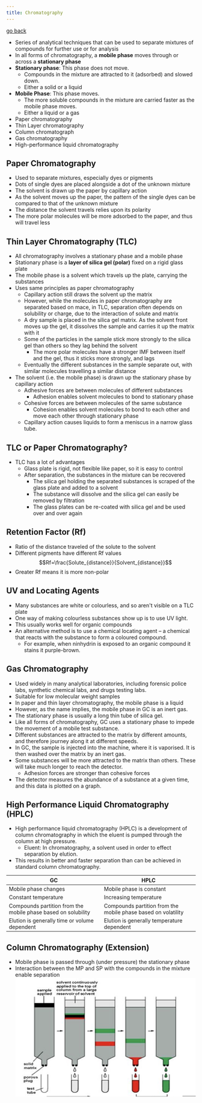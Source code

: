 ```yaml
---
title: Chromatography
---
```


[go back](archive/11Subjects/11Chemistry.md)

- Series of analytical techniques that can be used to separate mixtures of compounds for further use or for analysis
- In all forms of chromatography, a **mobile phase** moves through or across a **stationary phase**
- **Stationary phase**: This phase does not move. 
	- Compounds in the mixture are attracted to it (adsorbed) and slowed down.
	- Either a solid or a liquid
- **Mobile Phase**: This phase moves.
	- The more soluble compounds in the mixture are carried faster as the mobile phase moves. 
	- Either a liquid or a gas
- Paper chromatography
- Thin Layer chromatography
- Column chromatograph
- Gas chromatography
- High-performance liquid chromatography

## Paper Chromatography
- Used to separate mixtures, especially dyes or pigments
- Dots of single dyes are placed alongside a dot of the unknown mixture
- The solvent is drawn up the paper by capillary action
- As the solvent moves up the paper, the pattern of the single dyes can be compared to that of the unknown mixture
- The distance the solvent travels relies upon its polarity
- The more polar molecules will be more adsorbed to the paper, and thus will travel less

## Thin Layer Chromatography (TLC)
- All chromatography involves a stationary phase and a mobile phase
- Stationary phase is a **layer of silica gel (polar)** fixed on a rigid glass plate
- The mobile phase is a solvent which travels up the plate, carrying the substances
- Uses same principles as paper chromatography
	- Capillary action still draws the solvent up the matrix
	- However, while the molecules in paper chromatography are separated based on mace, in TLC, separation often depends on solubility or charge, due to the interaction of solute and matrix
	- A dry sample is placed in the silica gel matrix. As the solvent front moves up the gel, it dissolves the sample and carries it up the matrix with it
	- Some of the particles in the sample stick more strongly to the silica gel than others so they lag behind the solvent
		- The more polar molecules have a stronger IMF between itself and the gel, thus it sticks more strongly, and lags
	- Eventually the different substances in the sample separate out, with similar molecules travelling a similar distance
- The solvent (i.e. the mobile phase) is drawn up the stationary phase by capillary action
	- Adhesive forces are between molecules of different substances
		- Adhesion enables solvent molecules to bond to stationary phase
	- Cohesive forces are between molecules of the same substance
		- Cohesion enables solvent molecules to bond to each other and move each other through stationary phase
	- Capillary action causes liquids to form a meniscus in a narrow glass tube.

## TLC or Paper Chromatography?
- TLC has a lot of advantages
	- Glass plate is rigid, not flexible like paper, so it is easy to control
	- After separation, the substances in the mixture can be recovered
		- The silica gel holding the separated substances is scraped of the glass plate and added to a solvent
		- The substance will dissolve and the silica gel can easily be removed by filtration
		- The glass plates can be re-coated with silica gel and be used over and over again

## Retention Factor (Rf)
- Ratio of the distance traveled of the solute to the solvent
- Different pigments have different Rf values
$$Rf=\frac{Solute_{distance}}{Solvent_{distance}}$$
- Greater Rf means it is more non-polar

## UV and Locating Agents
- Many substances are white or colourless, and so aren't visible on a TLC plate
- One way of making colourless substances show up is to use UV light.
- This usually works well for organic compounds
- An alternative method is to use a chemical locating agent – a chemical that reacts with the substance to form a coloured compound.
	- For example, when ninhydrin is exposed to an organic compound it stains it purple-brown.

## Gas Chromatography
- Used widely in many analytical laboratories, including forensic police labs, synthetic chemical labs, and drugs testing labs.
- Suitable for low molecular weight samples
- In paper and thin layer chromatography, the mobile phase is a liquid
- However, as the name implies, the mobile phase in GC is an inert gas. 
- The stationary phase is usually a long thin tube of silica gel.
- Like all forms of chromatography, GC uses a stationary phase to impede the movement of a mobile test substance.
- Different substances are attracted to the matrix by different amounts, and therefore journey along it at different speeds.
- In GC, the sample is injected into the machine, where it is vaporised. It is then washed over the matrix by an inert gas.
- Some substances will be more attracted to the matrix than others. These will take much longer to reach the detector.
	- Adhesion forces are stronger than cohesive forces
- The detector measures the abundance of a substance at a given time, and this data is plotted on a graph.

## High Performance Liquid Chromatography (HPLC)
- High performance liquid chromatography (HPLC) is a development of column chromatography in which the eluent is pumped through the column at high pressure.
	- Eluent: In chromatography, a solvent used in order to effect separation by elution.
- This results in better and faster separation than can be achieved in standard column chromatography.


| GC                                                            | HPLC                                                          |
| ------------------------------------------------------------- | ------------------------------------------------------------- |
| Mobile phase changes                                          | Mobile phase is constant                                      |
| Constant temperature                                          | Increasing temperature                                        |
| Compounds partition from the mobile phase based on solubility | Compounds partition from the mobile phase based on volatility |
| Elution is generally time or volume dependent                | Elution is generally temperature dependent                                                              |

## Column Chromatography (Extension)
- Mobile phase is passed through (under pressure) the stationary phase
- Interaction between the MP and SP with the compounds in the mixture enable separation
![](images/ColumnChromatography.png)


